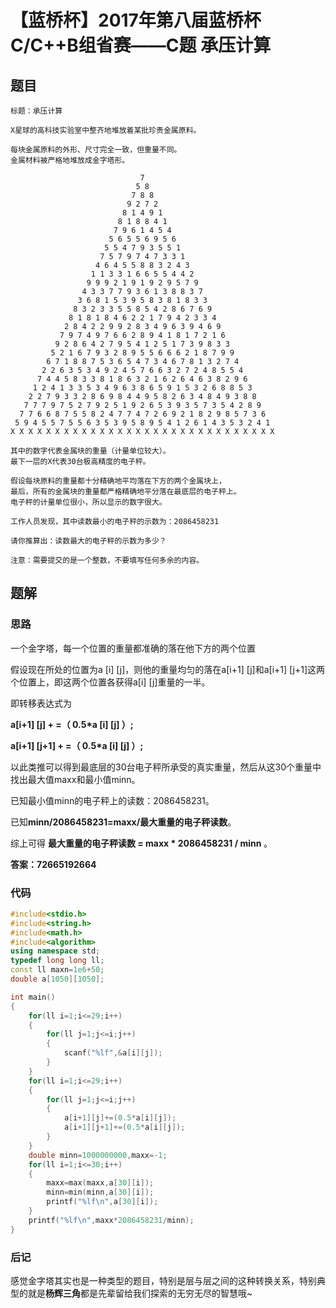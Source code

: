# 【蓝桥杯】2017年第八届蓝桥杯C/C++B组省赛——C题 承压计算

## 题目

```
标题：承压计算

X星球的高科技实验室中整齐地堆放着某批珍贵金属原料。

每块金属原料的外形、尺寸完全一致，但重量不同。
金属材料被严格地堆放成金字塔形。

                             7 
                            5 8 
                           7 8 8 
                          9 2 7 2 
                         8 1 4 9 1 
                        8 1 8 8 4 1 
                       7 9 6 1 4 5 4 
                      5 6 5 5 6 9 5 6 
                     5 5 4 7 9 3 5 5 1 
                    7 5 7 9 7 4 7 3 3 1 
                   4 6 4 5 5 8 8 3 2 4 3 
                  1 1 3 3 1 6 6 5 5 4 4 2 
                 9 9 9 2 1 9 1 9 2 9 5 7 9 
                4 3 3 7 7 9 3 6 1 3 8 8 3 7 
               3 6 8 1 5 3 9 5 8 3 8 1 8 3 3 
              8 3 2 3 3 5 5 8 5 4 2 8 6 7 6 9 
             8 1 8 1 8 4 6 2 2 1 7 9 4 2 3 3 4 
            2 8 4 2 2 9 9 2 8 3 4 9 6 3 9 4 6 9 
           7 9 7 4 9 7 6 6 2 8 9 4 1 8 1 7 2 1 6 
          9 2 8 6 4 2 7 9 5 4 1 2 5 1 7 3 9 8 3 3 
         5 2 1 6 7 9 3 2 8 9 5 5 6 6 6 2 1 8 7 9 9 
        6 7 1 8 8 7 5 3 6 5 4 7 3 4 6 7 8 1 3 2 7 4 
       2 2 6 3 5 3 4 9 2 4 5 7 6 6 3 2 7 2 4 8 5 5 4 
      7 4 4 5 8 3 3 8 1 8 6 3 2 1 6 2 6 4 6 3 8 2 9 6 
     1 2 4 1 3 3 5 3 4 9 6 3 8 6 5 9 1 5 3 2 6 8 8 5 3 
    2 2 7 9 3 3 2 8 6 9 8 4 4 9 5 8 2 6 3 4 8 4 9 3 8 8 
   7 7 7 9 7 5 2 7 9 2 5 1 9 2 6 5 3 9 3 5 7 3 5 4 2 8 9 
  7 7 6 6 8 7 5 5 8 2 4 7 7 4 7 2 6 9 2 1 8 2 9 8 5 7 3 6 
 5 9 4 5 5 7 5 5 6 3 5 3 9 5 8 9 5 4 1 2 6 1 4 3 5 3 2 4 1 
X X X X X X X X X X X X X X X X X X X X X X X X X X X X X X 

其中的数字代表金属块的重量（计量单位较大）。
最下一层的X代表30台极高精度的电子秤。

假设每块原料的重量都十分精确地平均落在下方的两个金属块上，
最后，所有的金属块的重量都严格精确地平分落在最底层的电子秤上。
电子秤的计量单位很小，所以显示的数字很大。

工作人员发现，其中读数最小的电子秤的示数为：2086458231

请你推算出：读数最大的电子秤的示数为多少？

注意：需要提交的是一个整数，不要填写任何多余的内容。
```



## 题解

### 思路

一个金字塔，每一个位置的重量都准确的落在他下方的两个位置

假设现在所处的位置为a [i] [j]，则他的重量均匀的落在a[i+1] [j]和a[i+1] [j+1]这两个位置上，即这两个位置各获得a[i] [j]重量的一半。

即转移表达式为

**a[i+1] [j] + =（ 0.5*a [i] [j] ）;**

**a[i+1] [j+1] + =（ 0.5*a [i] [j] ）;**


以此类推可以得到最底层的30台电子秤所承受的真实重量，然后从这30个重量中找出最大值maxx和最小值minn。



已知最小值minn的电子秤上的读数：2086458231。

已知**minn/2086458231=maxx/最大重量的电子秤读数**。

综上可得 **最大重量的电子秤读数 = maxx * 2086458231 / minn** 。

**答案：72665192664**


### 代码

```cpp
#include<stdio.h>
#include<string.h>
#include<math.h>
#include<algorithm>
using namespace std;
typedef long long ll;
const ll maxn=1e6+50;
double a[1050][1050];

int main()
{
	for(ll i=1;i<=29;i++)
	{
		for(ll j=1;j<=i;j++)
		{
			scanf("%lf",&a[i][j]);
		}
	}
	for(ll i=1;i<=29;i++)
	{
		for(ll j=1;j<=i;j++)
		{
			a[i+1][j]+=(0.5*a[i][j]);
			a[i+1][j+1]+=(0.5*a[i][j]);
		}
	}
	double minn=1000000000,maxx=-1;
	for(ll i=1;i<=30;i++)
	{
		maxx=max(maxx,a[30][i]);
		minn=min(minn,a[30][i]);
		printf("%lf\n",a[30][i]);
	}
	printf("%lf\n",maxx*2086458231/minn);
}
```



### 后记

感觉金字塔其实也是一种类型的题目，特别是层与层之间的这种转换关系，特别典型的就是**杨辉三角**都是先辈留给我们探索的无穷无尽的智慧哦~